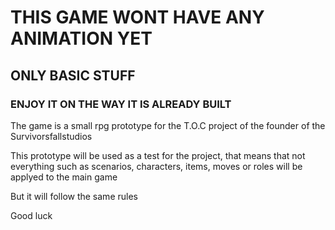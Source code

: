 # THIS GAME WONT HAVE ANY ANIMATION YET

## ONLY BASIC STUFF

### ENJOY IT ON THE WAY IT IS ALREADY BUILT

The game is a small rpg prototype for the T.O.C project of the founder of the Survivorsfallstudios

This prototype will be used as a test for the project, that means that not everything such as scenarios, characters, items, moves or roles will be applyed to the main game

But it will follow the same rules

Good luck
